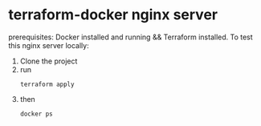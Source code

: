 # terraform-docker nginx server

prerequisites: Docker installed and running && Terraform installed. 
To test this nginx server locally: 
1. Clone the project
2. run
   ```
   terraform apply
   ```
3. then
   ```
   docker ps
   ```

